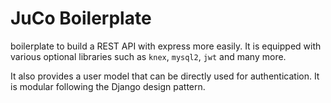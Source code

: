 # JuCo Boilerplate

boilerplate to build a REST API with express more easily. It is equipped with various optional libraries such as `knex`, `mysql2`, `jwt` and many more.

It also provides a user model that can be directly used for authentication. It is modular following the Django design pattern.
